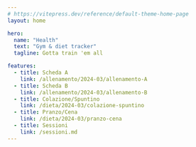 ```yaml
---
# https://vitepress.dev/reference/default-theme-home-page
layout: home

hero:
  name: "Health"
  text: "Gym & diet tracker"
  tagline: Gotta train 'em all

features:
  - title: Scheda A
    link: /allenamento/2024-03/allenamento-A
  - title: Scheda B
    link: /allenamento/2024-03/allenamento-B
  - title: Colazione/Spuntino
    link: /dieta/2024-03/colazione-spuntino
  - title: Pranzo/Cena
    link: /dieta/2024-03/pranzo-cena
  - title: Sessioni
    link: /sessioni.md
---
```

